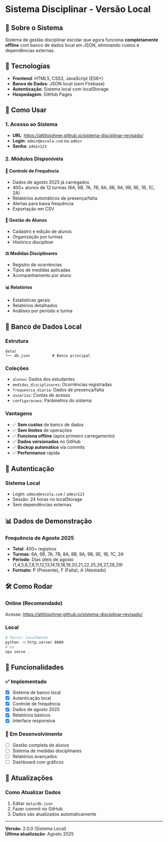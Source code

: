 # Sistema Disciplinar - Versão Local

## 🎯 Sobre o Sistema

Sistema de gestão disciplinar escolar que agora funciona **completamente offline** com banco de dados local em JSON, eliminando custos e dependências externas.

## 🔧 Tecnologias

- **Frontend**: HTML5, CSS3, JavaScript (ES6+)
- **Banco de Dados**: JSON local (sem Firebase)
- **Autenticação**: Sistema local com localStorage
- **Hospedagem**: GitHub Pages

## 🚀 Como Usar

### 1. Acesso ao Sistema
- **URL**: https://attiliojohner.github.io/sistema-disciplinar-revisado/
- **Login**: `admin@escola.com` ou `admin`
- **Senha**: `admin123`

### 2. Módulos Disponíveis

#### 📅 Controle de Frequência
- Dados de agosto 2025 já carregados
- 400+ alunos de 12 turmas (6A, 6B, 7A, 7B, 8A, 8B, 9A, 9B, 9E, 1B, 1C, 2A)
- Relatórios automáticos de presença/falta
- Alertas para baixa frequência
- Exportação em CSV

#### 👥 Gestão de Alunos
- Cadastro e edição de alunos
- Organização por turmas
- Histórico disciplinar

#### ⚖️ Medidas Disciplinares
- Registro de ocorrências
- Tipos de medidas aplicadas
- Acompanhamento por aluno

#### 📊 Relatórios
- Estatísticas gerais
- Relatórios detalhados
- Análises por período e turma

## 💾 Banco de Dados Local

### Estrutura
```
data/
└── db.json          # Banco principal
```

### Coleções
- `alunos`: Dados dos estudantes
- `medidas_disciplinares`: Ocorrências registradas  
- `frequencia_diaria`: Dados de presença/falta
- `usuarios`: Contas de acesso
- `configuracoes`: Parâmetros do sistema

### Vantagens
- ✅ **Sem custos** de banco de dados
- ✅ **Sem limites** de operações
- ✅ **Funciona offline** (após primeiro carregamento)
- ✅ **Dados versionados** no GitHub
- ✅ **Backup automático** via commits
- ✅ **Performance** rápida

## 🔐 Autenticação

### Sistema Local
- Login: `admin@escola.com` / `admin123`
- Sessão: 24 horas no localStorage
- Sem dependências externas

## 📊 Dados de Demonstração

### Frequência de Agosto 2025
- **Total**: 400+ registros
- **Turmas**: 6A, 6B, 7A, 7B, 8A, 8B, 9A, 9B, 9E, 1B, 1C, 2A
- **Período**: Dias úteis de agosto (1,4,5,6,7,8,11,12,13,14,15,18,19,20,21,22,25,26,27,28,29)
- **Formato**: P (Presente), F (Falta), A (Atestado)

## 🛠️ Como Rodar

### Online (Recomendado)
Acesse: https://attiliojohner.github.io/sistema-disciplinar-revisado/

### Local
```bash
# Servir localmente
python -m http.server 8000
# ou
npx serve .
```

## 📝 Funcionalidades

### ✅ Implementado
- [x] Sistema de banco local
- [x] Autenticação local
- [x] Controle de frequência
- [x] Dados de agosto 2025
- [x] Relatórios básicos
- [x] Interface responsiva

### 🔄 Em Desenvolvimento  
- [ ] Gestão completa de alunos
- [ ] Sistema de medidas disciplinares
- [ ] Relatórios avançados
- [ ] Dashboard com gráficos

## 🔄 Atualizações

### Como Atualizar Dados
1. Editar `data/db.json`
2. Fazer commit no GitHub
3. Dados são atualizados automaticamente

---

**Versão**: 2.0.0 (Sistema Local)  
**Última atualização**: Agosto 2025
